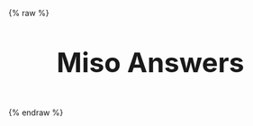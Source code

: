 ---
---

<script async src="http://localhost:10099/dist/umd/miso.js?api_key={{ DEFAULT_ASK_API_KEY }}&autostart=false"></script>
{% raw %}
<style>
main {
  padding: 0;
}
.hero-title {
  text-align: center;
  margin: 2rem 0;
  font-size: 3rem;
  line-height: 2;
}
</style>
<h1 class="hero-title">Miso Answers</h1>
<miso-ask-combo></miso-ask-combo>
<script>
(window.misocmd || (window.misocmd = [])).push(async () => {
  MisoClient.ui.combo.ask.config({
    api: {
      yearly_decay: 0.5,
    },
  });
  MisoClient.ui.combo.ask.start();
});
</script>
{% endraw %}
